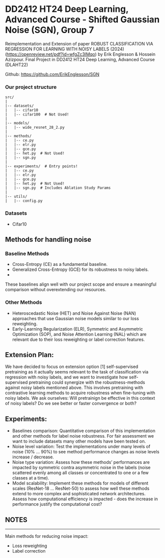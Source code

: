 # DD2412 HT24 Deep Learning, Advanced Course - Shifted Gaussian Noise (SGN), Group 7
Reimplementation and Extension of paper ROBUST CLASSIFICATION VIA REGRESSION FOR LEARNING WITH NOISY LABELS (2024) (https://openreview.net/pdf?id=wfgZc3IMqo) by Erik Englesson &amp; Hossein Azizpour. Final Project in DD2412 HT24 Deep Learning, Advanced Course (DLAHT22)

Github: https://github.com/ErikEnglesson/SGN 



### Our project structure
```
src/
|
|-- datasets/ 
|   |-- cifar10
|   |-- cifar100  # Not Used!
|
|-- models/
|   |-- wide_resnet_28_2.py
|
|-- methods/
|   |-- ce.py
|   |-- elr.py
|   |-- gce.py
|   |-- het.py  # Not Used!
|   |-- sgn.py
|
|-- experiments/  # Entry points!
|   |-- ce.py
|   |-- elr.py
|   |-- gce.py
|   |-- het.py  # Not Used!
|   |-- sgn.py  # Includes Ablation Study Params
|
|-- utils/
|   |-- config.py
```


### Datasets
* Cifar10

## Methods for handling noise
### Baseline Methods
* Cross-Entropy (CE) as a fundamental baseline.
* Generalized Cross-Entropy (GCE) for its robustness to noisy labels.
* 

These baselines align well with our project scope and ensure a meaningful comparison without overextending our resources. 

### Other Methods
* Heteroscedastic Noise (HET) and Noise Against Noise (NAN) approaches that use Gaussian noise models similar to our loss reweighting.
* Early-Learning Regularization (ELR), Symmetric and Asymmetric Optimization (SOP), and Noise Attention Learning (NAL) which are relevant due to their loss reweighting or label correction features.

## Extension Plan:
We have decided to focus on extension option [1] self-supervised pretraining as it actually seems relevant to the task of classification via regression with noisy labels, and we want to investigate how self-supervised pretraining could synergize with the robustness-methods against noisy labels mentioned above. This involves pretraining with contrastive learning methods to acquire robustness when fine-tuning with noisy labels. We ask ourselves: Will pretrainign be effective in this context of noisy labels? Do we see better or faster convergence or both? 

## Experiments: 
* Baselines comparison: Quantitative comparison of this implementation and other methods for label noise robustness. For fair assessment we want to include datasets many other models have been tested on. 
* Noise level variation: Test the implementations under many levels of noise (10% … 90%) to see method performance changes as noise levels increase / decrease. 
* Noise type variation: Assess how these methods’ performances are impacted by symmetric contra asymmetric noise in the labels (noise scattered evenly among all classes or concentrated to one or a few classes at a time). 
* Model scalability: Implement these methods for models of different scales (ResNet-18 … ResNet-50) to assess how well these methods extend to more complex and sophisticated network architectures. Assess how computational efficiency is impacted - does the increase in performance justify the computational cost?  

## NOTES
---
Main methods for reducing noise impact:
* Loss reweighting
* Label correction

